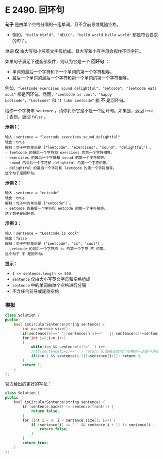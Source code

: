 # E 2490. 回环句

**句子** 是由单个空格分隔的一组单词，且不含前导或尾随空格。

- 例如，`"Hello World"`、`"HELLO"`、`"hello world hello world"` 都是符合要求的句子。

单词 **仅** 由大写和小写英文字母组成。且大写和小写字母会视作不同字符。

如果句子满足下述全部条件，则认为它是一个 **回环句** ：

- 单词的最后一个字符和下一个单词的第一个字符相等。
- 最后一个单词的最后一个字符和第一个单词的第一个字符相等。

例如，`"leetcode exercises sound delightful"`、`"eetcode"`、`"leetcode eats soul"` 都是回环句。然而，`"Leetcode is cool"`、`"happy Leetcode"`、`"Leetcode"` 和 `"I like Leetcode"` 都 **不** 是回环句。

给你一个字符串 `sentence` ，请你判断它是不是一个回环句。如果是，返回 `true` ；否则，返回 `false` 。

 

**示例 1：**

```
输入：sentence = "leetcode exercises sound delightful"
输出：true
解释：句子中的单词是 ["leetcode", "exercises", "sound", "delightful"] 。
- leetcode 的最后一个字符和 exercises 的第一个字符相等。
- exercises 的最后一个字符和 sound 的第一个字符相等。
- sound 的最后一个字符和 delightful 的第一个字符相等。
- delightful 的最后一个字符和 leetcode 的第一个字符相等。
这个句子是回环句。
```

**示例 2：**

```
输入：sentence = "eetcode"
输出：true
解释：句子中的单词是 ["eetcode"] 。
- eetcode 的最后一个字符和 eetcode 的第一个字符相等。
这个句子是回环句。
```

**示例 3：**

```
输入：sentence = "Leetcode is cool"
输出：false
解释：句子中的单词是 ["Leetcode", "is", "cool"] 。
- Leetcode 的最后一个字符和 is 的第一个字符 不 相等。 
这个句子 不 是回环句。
```

 

**提示：**

- `1 <= sentence.length <= 500`
- `sentence` 仅由大小写英文字母和空格组成
- `sentence` 中的单词由单个空格进行分隔
- 不含任何前导或尾随空格



### 模拟

```cpp
class Solution {
public:
    bool isCircularSentence(string sentence) {
        int n=sentence.size();
        if(sentence[0]==' '||sentence[n-1]==' ' || sentence[0]!=sentence[n-1]) return 0;
        for(int i=0;i<n;i++)
        {
            while(i<n && sentence[i]!=' ') i++;
            //if(sentence[i+1]==' ') return 0;如果连续两个空格则一定是不满足单词的首尾字符相同的
            if(i<n-1 && sentence[i-1]!=sentence[i+1]) return 0;
        }
        return 1;
    }
};
```

官方给出的更好的写法：

```cpp
class Solution {
public:
    bool isCircularSentence(string sentence) {
        if (sentence.back() != sentence.front()) {
            return false;
        }
        for (int i = 0; i < sentence.size(); i++) {
            if (sentence[i] == ' ' && sentence[i + 1] != sentence[i - 1]) {
                return false;
            } 
        }
        return true;
    }
};
```

